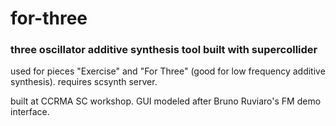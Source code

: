 for-three
=========
### three oscillator additive synthesis tool built with supercollider
used for pieces "Exercise" and "For Three" (good for low frequency additive synthesis). requires scsynth server.

built at CCRMA SC workshop. GUI modeled after Bruno Ruviaro's FM demo interface.

